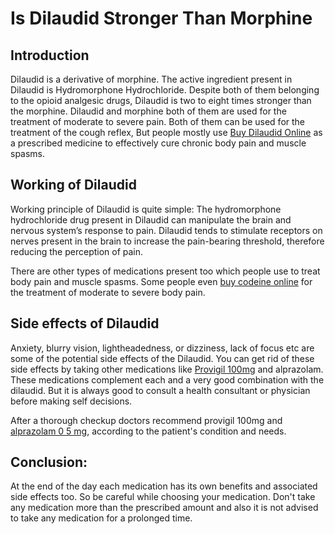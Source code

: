 # Is Dilaudid Stronger Than Morphine
## Introduction
Dilaudid is a derivative of morphine. The active ingredient present in Dilaudid is Hydromorphone Hydrochloride. Despite both of them belonging to the opioid analgesic drugs, Dilaudid is two to eight times stronger than the morphine. Dilaudid and morphine both of them are used for the treatment of moderate to severe pain. Both of them can be used for the treatment of the cough reflex, But people mostly use [Buy Dilaudid Online]([url](https://bigpharmausa.com/pain-relief/dilaudid/)) as a prescribed medicine to effectively cure chronic body pain and muscle spasms.

## Working of Dilaudid
Working principle of Dilaudid is quite simple: The hydromorphone hydrochloride drug present in Dilaudid can manipulate the brain and nervous system’s response to pain. Dilaudid tends to stimulate receptors on nerves present in the brain to increase the pain-bearing threshold, therefore reducing the perception of pain. 

There are other types of medications present too which people use to treat body pain and muscle spasms. Some people even [buy codeine online]([url](https://bigpharmausa.com/pain-relief/codeine/)) for the treatment of moderate to severe body pain.

## Side effects of Dilaudid
Anxiety, blurry vision, lightheadedness, or dizziness, lack of focus etc are some of the potential side effects of the Dilaudid. You can get rid of these side effects by taking other medications like [Provigil 100mg]([url](https://bigpharmausa.com/adhd/provigil-100-mg/)) and alprazolam. These medications complement each and a very good combination with the dilaudid. But it is always good to consult a health consultant or physician before making self decisions. 

After a thorough checkup doctors recommend provigil 100mg and [alprazolam 0 5 mg]([url](https://bigpharmausa.com/anti-anxiety/alprazolam-0-5mg/)), according to the patient's condition and needs.

## Conclusion:
At the end of the day each medication has its own benefits and associated side effects too. So be careful while choosing your medication. Don't take any medication more than the prescribed amount and also it is not advised to take any medication for a prolonged time. 
